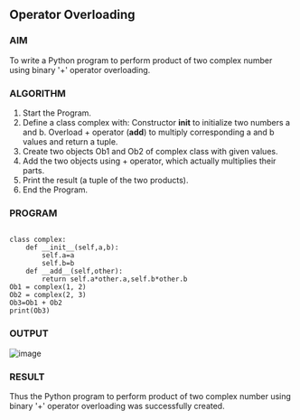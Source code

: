 

## Operator Overloading

### AIM  

To write a Python program to perform product of two complex number using binary '+' operator overloading.

### ALGORITHM

1. Start the Program.
2. Define a class complex with:
   Constructor __init__ to initialize two numbers a and b.
   Overload + operator (__add__) to multiply corresponding a and b values and return a tuple.
4. Create two objects Ob1 and Ob2 of complex class with given values.
5. Add the two objects using + operator, which actually multiplies their parts.
6. Print the result (a tuple of the two products).
7. End the Program.

### PROGRAM

```

class complex:
    def __init__(self,a,b):
        self.a=a
        self.b=b
    def __add__(self,other):
        return self.a*other.a,self.b*other.b
Ob1 = complex(1, 2)
Ob2 = complex(2, 3)
Ob3=Ob1 + Ob2
print(Ob3)

```

### OUTPUT

![image](https://github.com/user-attachments/assets/0ff7839a-db2d-48f0-9266-ca34941e2fb8)

### RESULT

Thus the Python program to perform product of two complex number using binary '+' operator overloading was successfully created.


